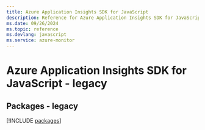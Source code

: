 ```yaml
---
title: Azure Application Insights SDK for JavaScript
description: Reference for Azure Application Insights SDK for JavaScript
ms.date: 09/26/2024
ms.topic: reference
ms.devlang: javascript
ms.service: azure-monitor
---
```

# Azure Application Insights SDK for JavaScript - legacy
## Packages - legacy
[!INCLUDE [packages](application-insights-index.md)]